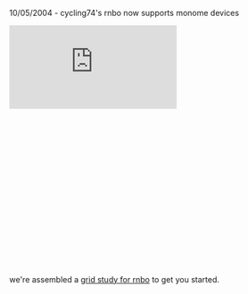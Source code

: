 10/05/2004 - cycling74's rnbo now supports monome devices

<div style="padding-bottom: 56.25%; position: relative;"><iframe src="https://www.youtube-nocookie.com/embed/xrWHi84li3I?si=_HryEGFV5-46Y_fk" title="YouTube video player" frameborder="0" allow="accelerometer; clipboard-write; encrypted-media; gyroscope; picture-in-picture; web-share" referrerpolicy="strict-origin-when-cross-origin" allowfullscreen></iframe></div>

we're assembled a [grid study for rnbo](https://monome.org/docs/grid/studies/rnbo/) to get you started.
